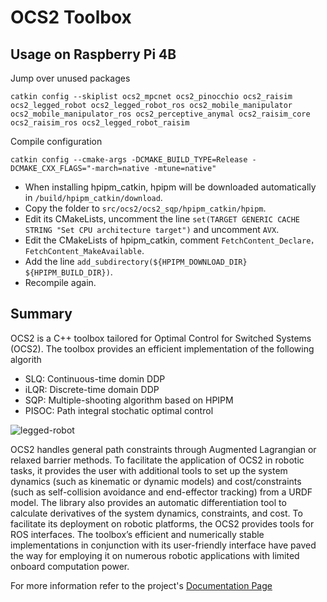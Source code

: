 # OCS2 Toolbox

## Usage on Raspberry Pi 4B
Jump over unused packages
```shell
catkin config --skiplist ocs2_mpcnet ocs2_pinocchio ocs2_raisim ocs2_legged_robot ocs2_legged_robot_ros ocs2_mobile_manipulator ocs2_mobile_manipulator_ros ocs2_perceptive_anymal ocs2_raisim_core ocs2_raisim_ros ocs2_legged_robot_raisim
```
Compile configuration
```shell
catkin config --cmake-args -DCMAKE_BUILD_TYPE=Release -DCMAKE_CXX_FLAGS="-march=native -mtune=native"
```
- When installing hpipm_catkin, hpipm will be downloaded automatically in `/build/hpipm_catkin/download`.
- Copy the folder to `src/ocs2/ocs2_sqp/hpipm_catkin/hpipm`.
- Edit its CMakeLists, uncomment the line `set(TARGET GENERIC CACHE STRING "Set CPU architecture target")` and uncomment `AVX`.
- Edit the CMakeLists of hpipm_catkin, comment `FetchContent_Declare，FetchContent_MakeAvailable`.
- Add the line `add_subdirectory(${HPIPM_DOWNLOAD_DIR} ${HPIPM_BUILD_DIR})`.
- Recompile again.

## Summary
OCS2 is a C++ toolbox tailored for Optimal Control for Switched Systems (OCS2). The toolbox provides an efficient implementation of the following algorith

* SLQ: Continuous-time domin DDP
* iLQR: Discrete-time domain DDP
* SQP: Multiple-shooting algorithm based on HPIPM
* PISOC: Path integral stochatic optimal control

![legged-robot](https://leggedrobotics.github.io/ocs2/_static/gif/legged_robot.gif)

OCS2 handles general path constraints through Augmented Lagrangian or relaxed barrier methods. To facilitate the application of OCS2 in robotic tasks, it provides the user with additional tools to set up the system dynamics (such as kinematic or dynamic models) and cost/constraints (such as self-collision avoidance and end-effector tracking) from a URDF model. The library also provides an automatic differentiation tool to calculate derivatives of the system dynamics, constraints, and cost. To facilitate its deployment on robotic platforms, the OCS2 provides tools for ROS interfaces. The toolbox’s efficient and numerically stable implementations in conjunction with its user-friendly interface have paved the way for employing it on numerous robotic applications with limited onboard computation power.

For more information refer to the project's [Documentation Page](https://leggedrobotics.github.io/ocs2/) 
